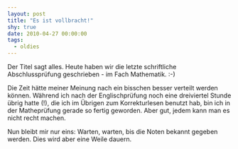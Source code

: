 ```yaml
---
layout: post
title: "Es ist vollbracht!"
shy: true
date: 2010-04-27 00:00:00
tags:
  - oldies
---
```


Der Titel sagt alles. Heute haben wir die letzte schriftliche Abschlussprüfung geschrieben - im Fach Mathematik. :-)

Die Zeit hätte meiner Meinung nach ein bisschen besser verteilt werden können. Während ich nach der Englischprüfung noch eine dreiviertel Stunde übrig hatte (!), die ich im Übrigen zum Korrekturlesen benutzt hab, bin ich in der Matheprüfung gerade so fertig geworden. Aber gut, jedem kann man es nicht recht machen.

Nun bleibt mir nur eins: Warten, warten, bis die Noten bekannt gegeben werden. Dies wird aber eine Weile dauern.
